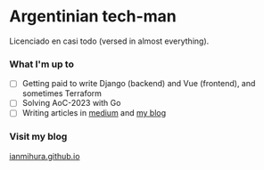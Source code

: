 # Argentinian tech-man

Licenciado en casi todo (versed in almost everything).

### What I'm up to

- [ ] Getting paid to write Django (backend) and Vue (frontend), and sometimes Terraform
- [ ] Solving AoC-2023 with Go
- [ ] Writing articles in [medium](https://medium.com/@mihura.ian) and [my blog](ianmihura.github.io)

### Visit my blog

[ianmihura.github.io](ianmihura.github.io)
